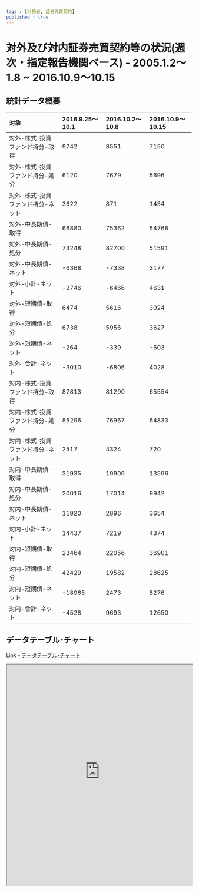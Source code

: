 ```yaml
--- 
tags : [財務省, 証券売買契約] 
published : true
---
```


# 対外及び対内証券売買契約等の状況(週次・指定報告機関ベース) - 2005.1.2～ 1.8 ~ 2016.10.9～10.15
## 統計データ概要

|対象                              |2016.9.25～10.1 |2016.10.2～10.8 |2016.10.9～10.15 |
|:---------------------------------|:---------------|:---------------|:----------------|
|対外-株式･投資ファンド持分-取得   |9742            |8551            |7150             |
|対外-株式･投資ファンド持分-処分   |6120            |7679            |5696             |
|対外-株式･投資ファンド持分-ネット |3622            |871             |1454             |
|対外-中長期債-取得                |66880           |75362           |54768            |
|対外-中長期債-処分                |73248           |82700           |51591            |
|対外-中長期債-ネット              |-6368           |-7338           |3177             |
|対外-小計-ネット                  |-2746           |-6466           |4631             |
|対外-短期債-取得                  |6474            |5616            |3024             |
|対外-短期債-処分                  |6738            |5956            |3627             |
|対外-短期債-ネット                |-264            |-339            |-603             |
|対外-合計-ネット                  |-3010           |-6806           |4028             |
|対内-株式･投資ファンド持分-取得   |87813           |81290           |65554            |
|対内-株式･投資ファンド持分-処分   |85296           |76967           |64833            |
|対内-株式･投資ファンド持分-ネット |2517            |4324            |720              |
|対内-中長期債-取得                |31935           |19909           |13596            |
|対内-中長期債-処分                |20016           |17014           |9942             |
|対内-中長期債-ネット              |11920           |2896            |3654             |
|対内-小計-ネット                  |14437           |7219            |4374             |
|対内-短期債-取得                  |23464           |22056           |36901            |
|対内-短期債-処分                  |42429           |19582           |28625            |
|対内-短期債-ネット                |-18965          |2473            |8276             |
|対内-合計-ネット                  |-4528           |9693            |12650            |
	
## データテーブル･チャート
Link - [データテーブル･チャート](http://knowledgevault.saecanet.com/charts/am-consulting.co.jp-20161020143020.html)
<iframe src="http://knowledgevault.saecanet.com/charts/am-consulting.co.jp-20161020143020.html" width="100%" height="600px"></iframe>